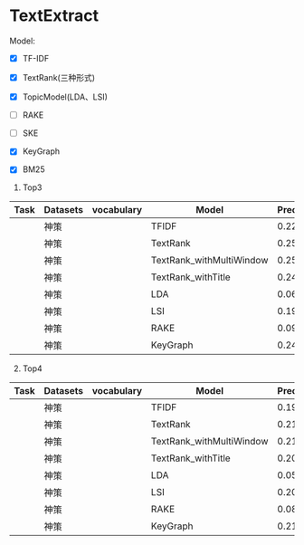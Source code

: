 # TextExtract
Model:
- [x] TF-IDF
- [x] TextRank(三种形式)
- [x] TopicModel(LDA、LSI)
- [ ] RAKE
- [ ] SKE
- [x] KeyGraph
- [x] BM25


1. Top3

| Task     | Datasets| vocabulary |Model                   |Precision|Recall|F1 |
|----------|---------|------------|------------------------|---------|------|---|
|          |  神策       |            |TFIDF                   |   0.224      |  0.225 | 0.225  |
|          |  神策       |            |TextRank                |   0.251      |  0.252 |  0.252 |
|          |  神策     |            |TextRank_withMultiWindow|   0.255      |  0.256 |  0.256 |
|          |  神策       |            |TextRank_withTitle      |   0.246      |  0.246 |  0.246 |
|          |  神策       |            |LDA                     |   0.069      |  0.070 |  0.069 |
|          |  神策       |            |LSI                     |   0.192      |  0.192 |  0.192 |
|          |  神策       |            |RAKE                    |   0.092      |  0.092 |  0.092 |
|          |  神策       |            |KeyGraph                |   0.244      |  0.244 |  0.244 |

2. Top4

| Task     | Datasets| vocabulary |Model                   |Precision|Recall|F1 |
|----------|---------|------------|------------------------|---------|------|---|
|          |  神策       |            |TFIDF                   |   0.194      |  0.259 | 0.221  |
|          |  神策       |            |TextRank                |   0.214      |  0.287 |  0.245 |
|          |  神策       |            |TextRank_withMultiWindow|   0.217      |  0.290 |  0.248 |
|          |  神策       |            |TextRank_withTitle      |   0.209      |  0.280 |  0.239 |
|          |  神策       |            |LDA                     |   0.055      |  0.073 |  0.063 |
|          |  神策       |            |LSI                     |   0.209      |  0.280 |  0.239 |
|          |  神策       |            |RAKE                    |   0.085      |  0.113 |  0.097 |
|          |  神策       |            |KeyGraph                |   0.211      | 0.281  |  0.241 |






